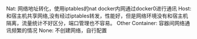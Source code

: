 Nat: 网络地址转化，使用iptables的nat docker内网通过docker0进行通讯
Host: 和宿主机共享网络,没有经过iptables转发，性能好，但是网络环境没有和宿主机隔离，流量统计不好区分，端口管理也不容易。
Other Container: 容器间网络通讯频繁的情况
None: 不创建网络，自行配置